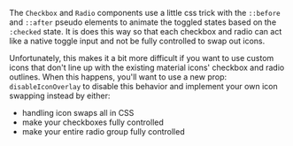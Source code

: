 The `Checkbox` and `Radio` components use a little css trick with the `::before`
and `::after` pseudo elements to animate the toggled states based on the
`:checked` state. It is does this way so that each checkbox and radio can act
like a native toggle input and not be fully controlled to swap out icons.

Unfortunately, this makes it a bit more difficult if you want to use custom
icons that don't line up with the existing material icons' checkbox and radio
outlines. When this happens, you'll want to use a new prop: `disableIconOverlay`
to disable this behavior and implement your own icon swapping instead by either:

- handling icon swaps all in CSS
- make your checkboxes fully controlled
- make your entire radio group fully controlled
